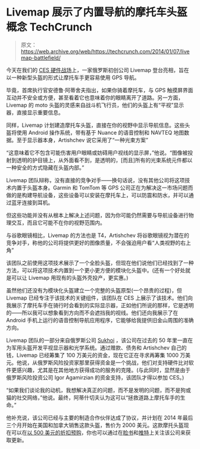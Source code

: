 # Livemap 展示了内置导航的摩托车头盔概念 TechCrunch

> 原文：<https://web.archive.org/web/https://techcrunch.com/2014/01/07/livemap-battlefield/>

今天在我们的 [CES 硬件战场](https://web.archive.org/web/20221203171858/https://beta.techcrunch.com/2014/01/07/meet-the-2014-hardware-battlefield-entrants/)上，一家俄罗斯初创公司 Livemap 登台亮相，旨在以一种新型头盔的形式让摩托车手更容易使用 GPS 导航。

毕竟，首席执行官安德鲁·阿蒂舍夫指出，如果你骑着摩托车，与 GPS 触摸屏界面互动并不安全或方便，甚至看着它也意味着你的眼睛离开了道路。另一方面，Livemap 的 moto 头盔的灵感来自战斗机飞行员，他们的头盔上有“平视”显示器，直接显示重要信息。

同样，Livemap 计划建造摩托车头盔，直接在你的视野中显示导航信息。这些头盔将使用 Android 操作系统，带有基于 Nuance 的语音控制和 NAVTEQ 地图数据。至于显示器本身，Artishchev 说它采用了“一种光束方案”

“这意味着它不包含可能伤害用户眼睛或妨碍用户视线的显示屏，”他说。“图像被投射到透明的护目镜上，从外面看不到，是透明的，[而且]所有的光束系统元件都以一种安全的方式隐藏在头盔内部。”

Livemap 团队辩称，没有直接的竞争对手——换句话说，没有其他公司将这项技术内置于头盔本身。Garmin 和 TomTom 等 GPS 公司正在为解决这一市场问题而做的是构建导航设备，这些设备可以安装在摩托车上，可以防震和防水，并可以通过蓝牙连接到耳机。

但这些功能并没有从根本上解决上述问题，因为你可能仍然需要与导航设备进行物理交互，而且它可能不在你的视野范围内。

与谷歌眼镜相比，Livemap 的方法也是 T4，Artishchev 将谷歌眼镜视为潜在的竞争对手，称他的公司将提供更好的图像质量，不会强迫用户看“人类视野的右上角”

该团队之前使用这项技术展示了一个全脸头盔，但现在他们说他们已经找到了一种方法，可以将这项技术内置到一个更小更方便的模块化头盔中。(还有一个好处就是可以让 Livemap 用现有的头盔外壳投产，更实惠。)

虽然他们还没有为模块化头盔建立一个完整的头盔原型(一个昂贵的过程)，但 Livemap 已经专注于该技术的关键组件，该团队在 CES 上展示了该技术。他们向我展示了摩托车手在骑行时会看到的实际显示器，正如他们所说的那样，它是透明的——所以我可以想象看到方向而不会遮挡我的视线。他们还向我展示了在 Android 手机上运行的语音控制导航应用程序，它能够给我提供旧金山周围的准确方向。

Livemap 团队的一部分来自俄罗斯公司 [Sukhoi](https://web.archive.org/web/20221203171858/http://en.wikipedia.org/wiki/Sukhoi) ，该公司在过去的 50 年里一直在为军用头盔开发平视显示器和光学系统。通过赠款、债务和 Artishchev 自己的钱，Livemap 已经筹集了 100 万美元的资金，现在它正在寻求再筹集 1000 万美元。他说，从俄罗斯风险投资家那里获得资金是一个挑战，他们对支持硬件比对软件更感兴趣，尤其是在其他地方获得成功的服务的克隆。(与此同时，显然是由于俄罗斯风险投资公司 Igor Agamirzian 的资金支持，该团队才得以参加 CES。)

“如果我们谈论我的动机，我想解决真正的问题，而不是发明的问题，而不是狗或猫的社交网络，”他说。最终，阿蒂什切夫认为这可以“拯救道路上摩托车手的生命。”

他补充说，该公司已经与主要的制造合作伙伴达成了协议，并计划在 2014 年最后三个月开始在美国和加拿大销售这款头盔，售价为 2000 美元。这款摩托头盔现在可以在[以 500 美元的折扣预购](https://web.archive.org/web/20221203171858/https://livemap.info/)，你也可以通过在[脸书](https://web.archive.org/web/20221203171858/https://www.facebook.com/LivemapMoto)和[推特](https://web.archive.org/web/20221203171858/https://twitter.com/Livemap_moto)上关注该公司来获取更新。